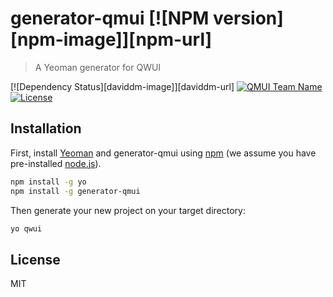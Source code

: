 # generator-qmui [![NPM version][npm-image]][npm-url]
> A Yeoman generator for QWUI

[![Dependency Status][daviddm-image]][daviddm-url]
[![QMUI Team Name](https://img.shields.io/badge/Team-QMUI-brightgreen.svg?style=flat)]()
[![License](https://img.shields.io/badge/license-MIT-blue.svg?style=flat)](http://opensource.org/licenses/MIT "Feel free to contribute.")

## Installation

First, install [Yeoman](http://yeoman.io) and generator-qmui using [npm](https://www.npmjs.com/) (we assume you have pre-installed [node.js](https://nodejs.org/)).

```bash
npm install -g yo
npm install -g generator-qmui
```

Then generate your new project on your target directory:

```bash
yo qwui
```

## License

MIT
